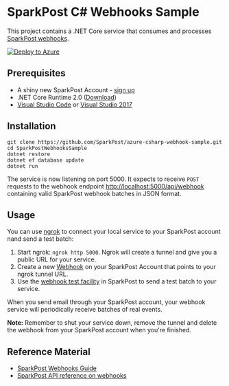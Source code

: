 # SparkPost C# Webhooks Sample

This project contains a .NET Core service that consumes and processes [SparkPost webhooks](https://developers.sparkpost.com/api/webhooks.html).


[![Deploy to Azure](https://azuredeploy.net/deploybutton.png)](https://azuredeploy.net/?repository=https://github.com/SparkPost/azure-csharp-webhook-sample)

## Prerequisites

* A shiny new SparkPost Account - [sign up](https://app.sparkpost.com/)
* .NET Core Runtime 2.0 ([Download](https://dot.net/core))
* [Visual Studio Code](https://code.visualstudio.com/) or [Visual Studio 2017](https://www.visualstudio.com/)

## Installation

```
git clone https://github.com/SparkPost/azure-csharp-webhook-sample.git
cd SparkPostWebhooksSample
dotnet restore
dotnet ef database update
dotnet run
```

The service is now listening on port 5000. It expects to receive `POST` requests to the webhook endpoint [http://localhost:5000/api/webhook](http://localhost:5000/api/webhook) containing valid SparkPost webhook batches in JSON format.

## Usage

You can use [ngrok](https://ngrok.com/) to connect your local service to your SparkPost account nand send a test batch:
1. Start ngrok: `ngrok http 5000`. Ngrok will create a tunnel and give you a public URL for your service.
1. Create a new [Webhook](https://app.sparkpost.com/account/webhooks) on your SparkPost Account that points to your ngrok tunnel URL.
1. Use the [webhook test facility](https://app.sparkpost.com/account/webhooks) in SparkPost to send a test batch to your service.

When you send email through your SparkPost account, your webhook service will periodically receive batches of real events.

**Note:** Remember to shut your service down, remove the tunnel and delete the webhook from your SparkPost account when you're finished.

## Reference Material

* [SparkPost Webhooks Guide](https://www.sparkpost.com/blog/webhooks-beyond-the-basics/)
* [SparkPost API reference on webhooks](https://developers.sparkpost.com/api/webhooks.html)
